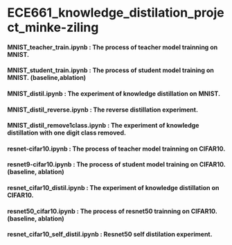 # ECE661_knowledge_distilation_project_minke-ziling
#### MNIST_teacher_train.ipynb : The process of teacher model trainning on MNIST.
#### MNIST_student_train.ipynb : The process of student model training on MNIST. (baseline,ablation)
#### MNIST_distil.ipynb : The experiment of knowledge distillation on MNIST.
#### MNIST_distil_reverse.ipynb : The reverse distillation experiment.
#### MNIST_distil_remove1class.ipynb : The experiment of knowledge distillation with one digit class removed.
#### resnet-cifar10.ipynb : The process of teacher model trainning on CIFAR10.
#### resnet9-cifar10.ipynb : The process of student model training on CIFAR10. (baseline, ablation)
#### resnet_cifar10_distil.ipynb : The experiment of knowledge distillation on CIFAR10.
#### resnet50_cifar10.ipynb : The process of resnet50 trainning on CIFAR10. (baseline, ablation)
#### resnet_cifar10_self_distil.ipynb : Resnet50 self distilation experiment.
